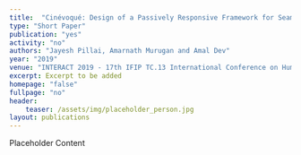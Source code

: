 ```yaml
---
title:  "Cinévoqué: Design of a Passively Responsive Framework for Seamless Evolution of Experiences in Immersive Live-Action Movies"
type: "Short Paper"
publication: "yes"
activity: "no"
authors: "Jayesh Pillai, Amarnath Murugan and Amal Dev"
year: "2019"
venue: "INTERACT 2019 - 17th IFIP TC.13 International Conference on Human-Computer Interaction, Paphos, Cyprus"
excerpt: Excerpt to be added
homepage: "false"
fullpage: "no"
header:
    teaser: /assets/img/placeholder_person.jpg
layout: publications    
---
```


Placeholder Content
